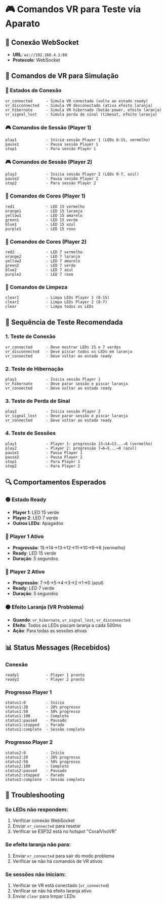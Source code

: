 # 🎮 Comandos VR para Teste via Aparato

## 📡 Conexão WebSocket
- **URL**: `ws://192.168.4.1:80`
- **Protocolo**: WebSocket

## 🎯 Comandos de VR para Simulação

### 🔌 Estados de Conexão
```
vr_connected      - Simula VR conectado (volta ao estado ready)
vr_disconnected   - Simula VR desconectado (ativa efeito laranja)
vr_hibernate      - Simula VR hibernado (botão power, efeito laranja)
vr_signal_lost    - Simula perda de sinal (timeout, efeito laranja)
```

### 🎮 Comandos de Sessão (Player 1)
```
play1             - Inicia sessão Player 1 (LEDs 8-15, vermelho)
pause1            - Pausa sessão Player 1
stop1             - Para sessão Player 1
```

### 🎮 Comandos de Sessão (Player 2)
```
play2             - Inicia sessão Player 2 (LEDs 0-7, azul)
pause2            - Pausa sessão Player 2
stop2             - Para sessão Player 2
```

### 🎨 Comandos de Cores (Player 1)
```
red1              - LED 15 vermelho
orange1           - LED 15 laranja
yellow1           - LED 15 amarelo
green1            - LED 15 verde
blue1             - LED 15 azul
purple1           - LED 15 roxo
```

### 🎨 Comandos de Cores (Player 2)
```
red2              - LED 7 vermelho
orange2           - LED 7 laranja
yellow2           - LED 7 amarelo
green2            - LED 7 verde
blue2             - LED 7 azul
purple2           - LED 7 roxo
```

### 🧹 Comandos de Limpeza
```
clear1            - Limpa LEDs Player 1 (8-15)
clear2            - Limpa LEDs Player 2 (0-7)
clear             - Limpa todos os LEDs
```

## 🧪 Sequência de Teste Recomendada

### 1. Teste de Conexão
```
vr_connected      - Deve mostrar LEDs 15 e 7 verdes
vr_disconnected   - Deve piscar todos os LEDs em laranja
vr_connected      - Deve voltar ao estado ready
```

### 2. Teste de Hibernação
```
play1             - Inicia sessão Player 1
vr_hibernate      - Deve parar sessão e piscar laranja
vr_connected      - Deve voltar ao estado ready
```

### 3. Teste de Perda de Sinal
```
play2             - Inicia sessão Player 2
vr_signal_lost    - Deve parar sessão e piscar laranja
vr_connected      - Deve voltar ao estado ready
```

### 4. Teste de Sessões
```
play1             - Player 1: progressão 15→14→13...→8 (vermelho)
play2             - Player 2: progressão 7→6→5...→0 (azul)
pause1            - Pausa Player 1
pause2            - Pausa Player 2
stop1             - Para Player 1
stop2             - Para Player 2
```

## 🔍 Comportamentos Esperados

### 🟢 Estado Ready
- **Player 1**: LED 15 verde
- **Player 2**: LED 7 verde
- **Outros LEDs**: Apagados

### 🔴 Player 1 Ativo
- **Progressão**: 15→14→13→12→11→10→9→8 (vermelho)
- **Ready**: LED 15 verde
- **Duração**: 5 segundos

### 🔵 Player 2 Ativo
- **Progressão**: 7→6→5→4→3→2→1→0 (azul)
- **Ready**: LED 7 verde
- **Duração**: 5 segundos

### 🟠 Efeito Laranja (VR Problema)
- **Quando**: `vr_hibernate`, `vr_signal_lost`, `vr_disconnected`
- **Efeito**: Todos os LEDs piscam laranja a cada 500ms
- **Ação**: Para todas as sessões ativas

## 📊 Status Messages (Recebidos)

### Conexão
```
ready1            - Player 1 pronto
ready2            - Player 2 pronto
```

### Progresso Player 1
```
status1:0         - Início
status1:20        - 20% progresso
status1:50        - 50% progresso
status1:100       - Completo
status1:paused    - Pausado
status1:stopped   - Parado
status1:complete  - Sessão completa
```

### Progresso Player 2
```
status2:0         - Início
status2:20        - 20% progresso
status2:50        - 50% progresso
status2:100       - Completo
status2:paused    - Pausado
status2:stopped   - Parado
status2:complete  - Sessão completa
```

## 🚨 Troubleshooting

### Se LEDs não respondem:
1. Verificar conexão WebSocket
2. Enviar `vr_connected` para resetar
3. Verificar se ESP32 está no hotspot "CoralVivoVR"

### Se efeito laranja não para:
1. Enviar `vr_connected` para sair do modo problema
2. Verificar se não há comandos de VR ativos

### Se sessões não iniciam:
1. Verificar se VR está conectado (`vr_connected`)
2. Verificar se não há efeito laranja ativo
3. Enviar `clear` para limpar LEDs
